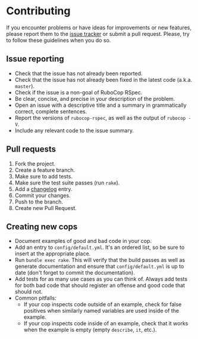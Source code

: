 # Contributing

If you encounter problems or have ideas for improvements or new features, please report them to the [issue tracker](https://github.com/rubocop-rspec/rubocop-rspec/issues) or submit a pull request. Please, try to follow these guidelines when you do so.

## Issue reporting

* Check that the issue has not already been reported.
* Check that the issue has not already been fixed in the latest code (a.k.a. `master`).
* Check if the issue is a non-goal of RuboCop RSpec.
* Be clear, concise, and precise in your description of the problem.
* Open an issue with a descriptive title and a summary in grammatically correct, complete sentences.
* Report the versions of `rubocop-rspec`, as well as the output of `rubocop -V`.
* Include any relevant code to the issue summary.

## Pull requests

1.  Fork the project.
2.  Create a feature branch.
3.  Make sure to add tests.
4.  Make sure the test suite passes (run `rake`).
5.  Add a [changelog](https://github.com/rubocop-rspec/rubocop-rspec/blob/master/CHANGELOG.md) entry.
6.  Commit your changes.
7.  Push to the branch.
8.  Create new Pull Request.

## Creating new cops

* Document examples of good and bad code in your cop.
* Add an entry to `config/default.yml`. It's an ordered list, so be sure to insert at the appropriate place.
* Run `bundle exec rake`. This will verify that the build passes as well as generate documentation and ensure that `config/default.yml` is up to date (don't forget to commit the documentation).
* Add tests for as many use cases as you can think of. Always add tests for both bad code that should register an offense and good code that should not.
* Common pitfalls:
  * If your cop inspects code outside of an example, check for false positives when similarly named variables are used inside of the example.
  * If your cop inspects code inside of an example, check that it works when the example is empty (empty `describe`, `it`, etc.).
